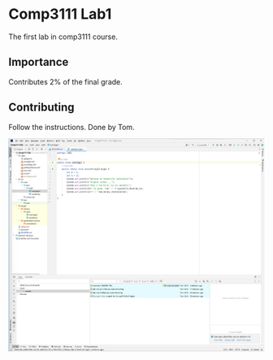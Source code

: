 # Comp3111 Lab1

The first lab in comp3111 course. 


## Importance

Contributes 2% of the final grade.

## Contributing

Follow the instructions. Done by Tom. 

![screenshot1](screenshot1.png)